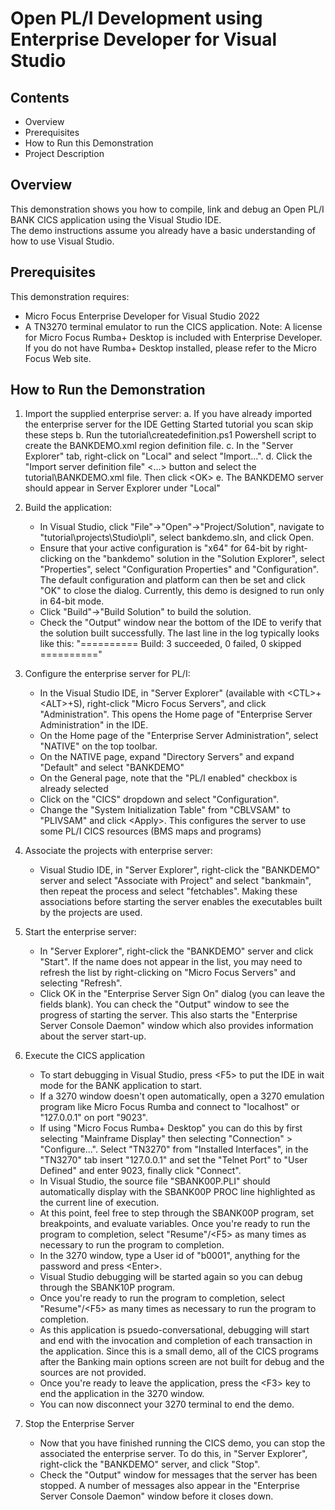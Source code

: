 # Open PL/I Development using Enterprise Developer for Visual Studio
## Contents
- Overview
- Prerequisites
- How to Run this Demonstration
- Project Description
## Overview
This demonstration shows you how to compile, link and debug an Open PL/I BANK CICS application using the Visual Studio IDE.  
The demo instructions assume you already have a basic understanding of how to use Visual Studio.

## Prerequisites

This demonstration requires:
- Micro Focus Enterprise Developer for Visual Studio 2022
- A TN3270 terminal emulator to run the CICS application. Note: A license for Micro Focus Rumba+ Desktop is included with Enterprise Developer. If you do not have Rumba+ Desktop installed, please refer to the Micro Focus Web site.

## How to Run the Demonstration
1. Import the supplied enterprise server:
    a. If you have already imported the enterprise server for the IDE Getting Started tutorial you scan skip these steps
    b. Run the tutorial\createdefinition.ps1 Powershell script to create the BANKDEMO.xml region definition file. 
    c. In the "Server Explorer" tab, right-click on "Local" and select "Import...". 
    d. Click the "Import server definition file" &lt;...&gt; button and select the tutorial\BANKDEMO.xml file. Then click &lt;OK&gt;
    e. The BANKDEMO server should appear in Server Explorer under "Local"

2. Build the application:</description>
    - In Visual Studio, click "File"->"Open"->"Project/Solution", navigate to "tutorial\projects\Studio\pli", select bankdemo.sln, and click Open.
    - Ensure that your active configuration is "x64" for 64-bit by right-clicking on the "bankdemo" solution in the "Solution Explorer", select "Properties", select "Configuration Properties" and "Configuration".  The default configuration and platform can then be set and click "OK" to close the dialog.  Currently, this demo is designed to run only in 64-bit mode.
    - Click "Build"->"Build Solution" to build the solution.
    - Check the "Output" window near the bottom of the IDE to verify that the solution built successfully. The last line in the log typically looks like this: "========== Build: 3 succeeded, 0 failed, 0 skipped =========="

3. Configure the enterprise server for PL/I:
    - In the Visual Studio IDE, in "Server Explorer" (available with \<CTL\>+\<ALT\>+S), right-click "Micro Focus Servers", and click "Administration". This opens the Home page of "Enterprise Server Administration" in the IDE.     
    - On the Home page of the "Enterprise Server Administration", select "NATIVE" on the top toolbar. 
    - On the NATIVE page, expand "Directory Servers" and expand "Default" and select "BANKDEMO"
    - On the General page, note that the "PL/I enabled" checkbox is already selected
    - Click on the "CICS" dropdown and select "Configuration".
    - Change the "System Initialization Table" from "CBLVSAM" to "PLIVSAM" and click &lt;Apply&gt;. This configures the server to use some PL/I CICS resources (BMS maps and programs)
      
4. Associate the projects with enterprise server:
    - Visual Studio IDE, in "Server Explorer", right-click the "BANKDEMO" server and select "Associate with Project" and select "bankmain", then repeat the process and select "fetchables". Making these associations
      before starting the server enables the executables built by the projects are used.

5. Start the enterprise server:</description>
    - In "Server Explorer", right-click the "BANKDEMO" server and click "Start".  If the name does not appear in the list, you may need to refresh the list by right-clicking on "Micro Focus Servers" and selecting "Refresh".
    - Click OK in the "Enterprise Server Sign On" dialog (you can leave the fields blank). You can check the "Output" window to see the progress of starting the server. This also starts the "Enterprise Server Console Daemon" window which also provides information about the server start-up.

6. Execute the CICS application</description>
    - To start debugging in Visual Studio, press &lt;F5&gt; to put the IDE in wait mode for the BANK application to start.
    - If a 3270 window doesn't open automatically, open a 3270 emulation program like Micro Focus Rumba and connect to "localhost" or "127.0.0.1" on port "9023".
    - If using "Micro Focus Rumba+ Desktop" you can do this by first selecting "Mainframe Display" then selecting "Connection" > "Configure...". Select "TN3270" from "Installed Interfaces", in the "TN3270" tab insert "127.0.0.1" and set the "Telnet Port" to "User Defined" and enter 9023, finally click "Connect".
    - In Visual Studio, the source file "SBANK00P.PLI" should automatically display with the SBANK00P PROC line highlighted as the current line of execution.
    - At this point, feel free to step through the SBANK00P program, set breakpoints, and evaluate variables.  Once you're ready to run the program to completion, select "Resume"/&lt;F5&gt; as many times as necessary to run the program to completion.
    - In the 3270 window, type a User id of "b0001", anything for the password and press &lt;Enter&gt;.
    - Visual Studio debugging will be started again so you can debug through the SBANK10P program.          
    - Once you're ready to run the program to completion, select "Resume"/&lt;F5&gt; as many times as necessary to run the program to completion.          
    - As this application is psuedo-conversational, debugging will start and end with the invocation and completion of each transaction in the application.  Since this is a small demo, all of the CICS programs after the Banking main options screen are not built for debug and the sources are not provided.
    - Once you're ready to leave the application, press the &lt;F3&gt; key to end the application in the 3270 window.          
    - You can now disconnect your 3270 terminal to end the demo.          

7. Stop the Enterprise Server</description>
    - Now that you have finished running the CICS demo, you can stop the associated the enterprise server. To do this, in "Server Explorer", right-click the "BANKDEMO" server, and click "Stop".
    - Check the "Output" window for messages that the server has been stopped. A number of messages also appear in the "Enterprise Server Console Daemon" window before it closes down.
